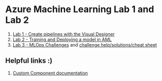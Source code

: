 # Azure Machine Learning Lab 1 and Lab 2

1. [Lab 1 - Create pipelines with the Visual Designer](Lab1/lab-01-pipelines-with-designer.md)
2. [Lab 2 - Training and Deploying a model in AML](Lab2/lab-02-training-and-deploying-model.md)
3. [Lab 3 - MLOps Challenges](https://microsoftlearning.github.io/mslearn-mlops/) and [challenge help/solutions/cheat sheet](https://github.com/codingbandit/mlops-solutions)

## Helpful links :)

1. [Custom Component documentation](https://learn.microsoft.com/en-us/azure/machine-learning/concept-component)

